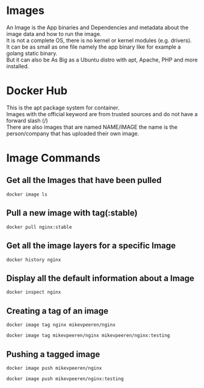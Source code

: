# Images

An Image is the App binaries and Dependencies and metadata about the image data and how to run the image.  
It is not a complete OS, there is no kernel or kernel modules (e.g. drivers).  
It can be as small as one file namely the app binary like for example a golang static binary.  
But it can also be As Big as a Ubuntu distro with apt, Apache, PHP and more installed.

# Docker Hub

This is the apt package system for container.  
Images with the official keyword are from trusted sources and do not have a forward slash (/)  
There are also images that are named NAME/IMAGE the name is the person/company that has uploaded their own image.

# Image Commands

## Get all the Images that have been pulled

```
docker image ls
```

## Pull a new image with tag(:stable)

```
docker pull nginx:stable
```

## Get all the image layers for a specific Image

```
docker history nginx
```

## Display all the default information about a Image

```
docker inspect nginx
```

## Creating a tag of an image

```
docker image tag nginx mikevpeeren/nginx
```

```
docker image tag mikevpeeren/nginx mikevpeeren/nginx:testing
```

## Pushing a tagged image

```
docker image push mikevpeeren/nginx
```

```
docker image push mikevpeeren/nginx:testing
```